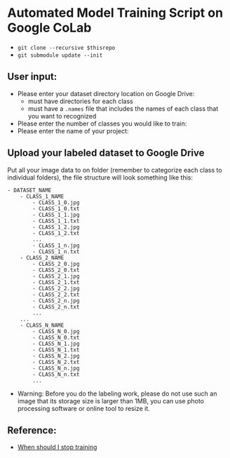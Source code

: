 # Automated Model Training Script on Google CoLab

* `git clone --recursive $thisrepo`
* `git submodule update --init`

## User input:

* Please enter your dataset directory location on Google Drive:
	* must have directories for each class
	* must have a `.names` file that includes the names of each class that you want to recognized
* Please enter the number of classes you would like to train:
* Please enter the name of your project:


## Upload your labeled dataset to Google Drive

Put all your image data to on folder (remember to categorize each class to individual folders), the file structure will look something like this:

```
- DATASET_NAME
	- CLASS_1_NAME
		- CLASS_1_0.jpg
		- CLASS_1_0.txt
		- CLASS_1_1.jpg
		- CLASS_1_1.txt
		- CLASS_1_2.jpg
		- CLASS_1_2.txt
		...
		- CLASS_1_n.jpg
		- CLASS_1_n.txt
	- CLASS_2_NAME
		- CLASS_2_0.jpg
		- CLASS_2_0.txt
		- CLASS_2_1.jpg
		- CLASS_2_1.txt
		- CLASS_2_2.jpg
		- CLASS_2_2.txt
		- CLASS_2_n.jpg
		- CLASS_2_n.txt
		...
	...
	- CLASS_N_NAME
		- CLASS_N_0.jpg
		- CLASS_N_0.txt
		- CLASS_N_1.jpg
		- CLASS_N_1.txt
		- CLASS_N_2.jpg
		- CLASS_N_2.txt
		- CLASS_N_n.jpg
		- CLASS_N_n.txt
		...
```

* Warning: Before you do the labeling work, please do not use such an image that its storage size is larger than 1MB, you can use photo processing software or online tool to resize it.

## Reference:

* [When should I stop training](https://github.com/AlexeyAB/darknet#when-should-i-stop-training)